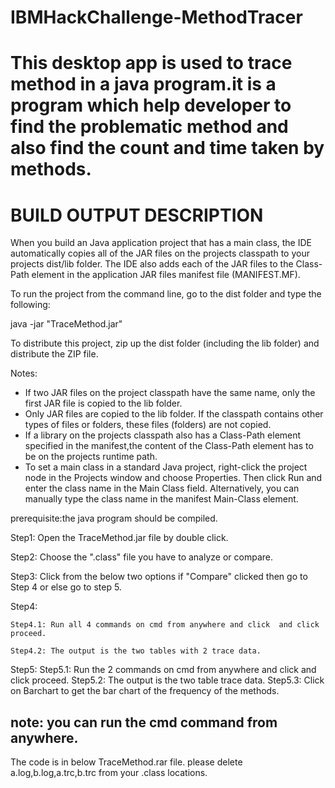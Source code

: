 # IBMHackChallenge-MethodTracer
This desktop app is used to trace method in a java program.it is a program which help developer to find the problematic method and also find the count and time taken by methods. 
========================
BUILD OUTPUT DESCRIPTION
========================

When you build an Java application project that has a main class, the IDE
automatically copies all of the JAR
files on the projects classpath to your projects dist/lib folder. The IDE
also adds each of the JAR files to the Class-Path element in the application
JAR files manifest file (MANIFEST.MF).

To run the project from the command line, go to the dist folder and
type the following:

java -jar "TraceMethod.jar" 

To distribute this project, zip up the dist folder (including the lib folder)
and distribute the ZIP file.

Notes:

* If two JAR files on the project classpath have the same name, only the first
JAR file is copied to the lib folder.
* Only JAR files are copied to the lib folder.
If the classpath contains other types of files or folders, these files (folders)
are not copied.
* If a library on the projects classpath also has a Class-Path element
specified in the manifest,the content of the Class-Path element has to be on
the projects runtime path.
* To set a main class in a standard Java project, right-click the project node
in the Projects window and choose Properties. Then click Run and enter the
class name in the Main Class field. Alternatively, you can manually type the
class name in the manifest Main-Class element.


prerequisite:the java program should be compiled.

Step1: Open the TraceMethod.jar file by double click.

Step2: Choose the ".class" file you have to analyze or compare.

Step3: Click from the below two options if "Compare" clicked then go to Step 4 or else go to step 5.

Step4: 

	Step4.1: Run all 4 commands on cmd from anywhere and click  and click proceed.
	
	Step4.2: The output is the two tables with 2 trace data.


Step5: 
	Step5.1: Run the 2 commands on cmd from anywhere and click  and click proceed.
	Step5.2: The output is the two table trace data.
	Step5.3: Click on Barchart to get the bar chart of the frequency of the methods.

note:	you can run the cmd command from anywhere.
------------------------------------------------------------------------------------------------------------------------------------------------------------------------------
The code is in below TraceMethod.rar file.
please delete a.log,b.log,a.trc,b.trc from your .class locations.
